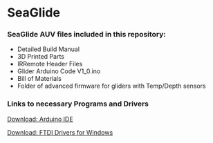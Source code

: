 # SeaGlide
### SeaGlide AUV files included in this repository:
* Detailed Build Manual
* 3D Printed Parts
* IRRemote Header Files
* Glider Arduino Code V1_0.ino
* Bill of Materials
* Folder of advanced firmware for gliders with Temp/Depth sensors

### Links to necessary Programs and Drivers
[Download: Arduino IDE](http://www.arduino.org/downloads)

[Download: FTDI Drivers for Windows](http://www.ftdichip.com/Drivers/VCP.htm)
